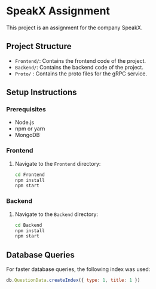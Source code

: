 # SpeakX Assignment

This project is an assignment for the company SpeakX.

## Project Structure

- `Frontend/`: Contains the frontend code of the project.
- `Backend/`: Contains the backend code of the project.
- `Proto/` : Contains the proto files for the gRPC service.

## Setup Instructions

### Prerequisites

- Node.js
- npm or yarn
- MongoDB

### Frontend

1. Navigate to the `Frontend` directory:
    ```sh
    cd Frontend
    npm install
    npm start
    ```

### Backend

1. Navigate to the `Backend` directory:
    ```sh
    cd Backend
    npm install
    npm start
    ```

## Database Queries

For faster database queries, the following index was used:

```js
db.QuestionData.createIndex({ type: 1, title: 1 })